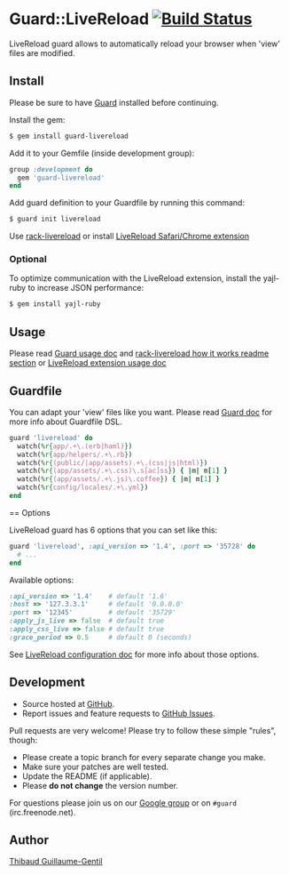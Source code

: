 # Guard::LiveReload [![Build Status](https://secure.travis-ci.org/guard/guard-livereload.png)](http://travis-ci.org/guard/guard-livereload)

LiveReload guard allows to automatically reload your browser when 'view' files are modified.

## Install

Please be sure to have [Guard](https://github.com/guard/guard) installed before continuing.

Install the gem:

``` bash
$ gem install guard-livereload
```

Add it to your Gemfile (inside development group):

``` ruby
group :development do
  gem 'guard-livereload'
end
```

Add guard definition to your Guardfile by running this command:

``` bash
$ guard init livereload
```

Use [rack-livereload](https://github.com/johnbintz/rack-livereload) or install [LiveReload Safari/Chrome extension](http://github.com/mockko/livereload#readme)

### Optional

To optimize communication with the LiveReload extension, install the yajl-ruby to increase JSON performance:

``` bash
$ gem install yajl-ruby
```

## Usage

Please read [Guard usage doc](http://github.com/guard/guard#readme) and [rack-livereload how it works readme section](https://github.com/johnbintz/rack-livereload#readme) or [LiveReload extension usage doc](http://github.com/mockko/livereload#readme)

## Guardfile

You can adapt your 'view' files like you want.
Please read [Guard doc](http://github.com/guard/guard#readme) for more info about Guardfile DSL.

``` ruby
guard 'livereload' do
  watch(%r{app/.+\.(erb|haml)})
  watch(%r{app/helpers/.+\.rb})
  watch(%r{(public/|app/assets).+\.(css|js|html)})
  watch(%r{(app/assets/.+\.css)\.s[ac]ss}) { |m| m[1] }
  watch(%r{(app/assets/.+\.js)\.coffee}) { |m| m[1] }
  watch(%r{config/locales/.+\.yml})
end
```

== Options

LiveReload guard has 6 options that you can set like this:

``` ruby
guard 'livereload', :api_version => '1.4', :port => '35728' do
  # ...
end
```

Available options:

``` ruby
:api_version => '1.4'    # default '1.6'
:host => '127.3.3.1'     # default '0.0.0.0'
:port => '12345'         # default '35729'
:apply_js_live => false  # default true
:apply_css_live => false # default true
:grace_period => 0.5     # default 0 (seconds)
```

See [LiveReload configuration doc](http://github.com/mockko/livereload#readme) for more info about those options.

## Development

* Source hosted at [GitHub](https://github.com/guard/guard-livereload).
* Report issues and feature requests to [GitHub Issues](https://github.com/guard/guard-livereload/issues).

Pull requests are very welcome! Please try to follow these simple "rules", though:

* Please create a topic branch for every separate change you make.
* Make sure your patches are well tested.
* Update the README (if applicable).
* Please **do not change** the version number.

For questions please join us on our [Google group](http://groups.google.com/group/guard-dev) or on `#guard` (irc.freenode.net).

## Author

[Thibaud Guillaume-Gentil](https://github.com/thibaudgg)